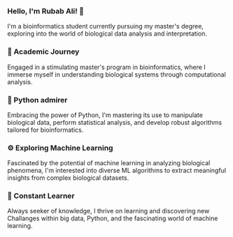 ### Hello, I'm Rubab Ali! 👋
I'm a bioinformatics student currently pursuing my master's degree, exploring into the world of biological data analysis and interpretation.

### 🔬 Academic Journey
Engaged in a stimulating master's program in bioinformatics, where I immerse myself in understanding biological systems through computational analysis.

### 🐍 Python admirer
Embracing the power of Python, I'm mastering its use to manipulate biological data, perform statistical analysis, and develop robust algorithms tailored for bioinformatics.

### ⚙️ Exploring Machine Learning
Fascinated by the potential of machine learning in analyzing biological phenomena, I'm interested into diverse ML algorithms to extract meaningful insights from complex biological datasets.

### 🌱 Constant Learner
Always seeker of knowledge, I thrive on learning and discovering new Challanges within big data, Python, and the fascinating world of machine learning.


